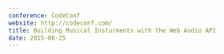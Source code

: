```yaml
---
conference: CodeConf
website: http://codeconf.com/
title: Building Musical Insturments with the Web Audio API
date: 2015-06-25
---
```

